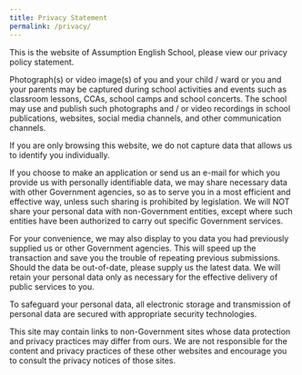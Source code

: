 ```yaml
---
title: Privacy Statement
permalink: /privacy/
---
```

This is the website of Assumption English School, please view our privacy policy statement.

  
Photograph(s) or video image(s) of you and your child / ward or you and your parents may be captured during school activities and events such as classroom lessons, CCAs, school camps and school concerts. The school may use and publish such photographs and / or video recordings in school publications, websites, social media channels, and other communication channels.

  
If you are only browsing this website, we do not capture data that allows us to identify you individually.

  
If you choose to make an application or send us an e-mail for which you provide us with personally identifiable data, we may share necessary data with other Government agencies, so as to serve you in a most efficient and effective way, unless such sharing is prohibited by legislation. We will NOT share your personal data with non-Government entities, except where such entities have been authorized to carry out specific Government services.

  
For your convenience, we may also display to you data you had previously supplied us or other Government agencies. This will speed up the transaction and save you the trouble of repeating previous submissions. Should the data be out-of-date, please supply us the latest data. We will retain your personal data only as necessary for the effective delivery of public services to you.

  
To safeguard your personal data, all electronic storage and transmission of personal data are secured with appropriate security technologies.

  
This site may contain links to non-Government sites whose data protection and privacy practices may differ from ours. We are not responsible for the content and privacy practices of these other websites and encourage you to consult the privacy notices of those sites.
